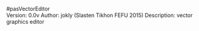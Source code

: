 #pasVectorEditor  
Version: 0.0v
Author: jokly (Slasten Tikhon FEFU 2015)
Description: vector graphics editor 
